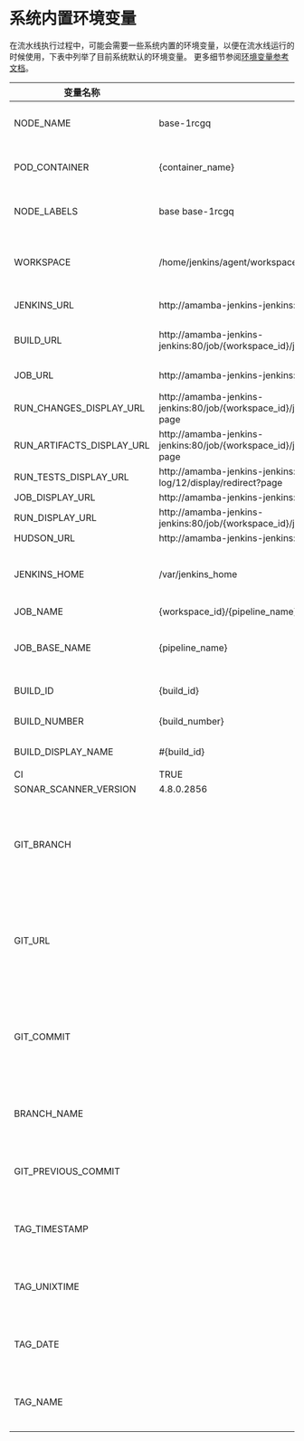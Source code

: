 # 系统内置环境变量

在流水线执行过程中，可能会需要一些系统内置的环境变量，以便在流水线运行的时候使用，下表中列举了目前系统默认的环境变量。
更多细节参阅[环境变量参考文档](./pipeline-syntax/#environment)。

| 变量名称 | 默认值 | 备注 |
| ------ | ----- | ---- |
| NODE_NAME | base-1rcgq | 当前执行构建的容器组名称 |
| POD_CONTAINER | {container_name} | 目前构建使用的容器名称 |
| NODE_LABELS | base base-1rcgq | 为构建节点分配的标签列表 |
| WORKSPACE | /home/jenkins/agent/workspace/{workspace_id}/{pipeline_name} | 作为工作空间分配给构建的目录的绝对路径 |
| JENKINS_URL | http://amamba-jenkins-jenkins:80/ | Jenkins 的 URL |
| BUILD_URL | http://amamba-jenkins-jenkins:80/job/{workspace_id}/job/{pipeline_name}/{build_id}/ | 该流水线构建记录的 URL |
| JOB_URL | http://amamba-jenkins-jenkins:80/job/{workspace_id}/job/{pipeline_name} | 该流水线的 URL |
| RUN_CHANGES_DISPLAY_URL | http://amamba-jenkins-jenkins:80/job/{workspace_id}/job/{pipeline_name}/{build_id}/display/redirect?page | |
| RUN_ARTIFACTS_DISPLAY_URL | http://amamba-jenkins-jenkins:80/job/{workspace_id}/job/{pipeline_name}/{build_id}/display/redirect?page | |
| RUN_TESTS_DISPLAY_URL | http://amamba-jenkins-jenkins:80/job/2/job/loooooong-log/12/display/redirect?page | |
| JOB_DISPLAY_URL | http://amamba-jenkins-jenkins:80/job/2/job/loooooong-log/display/redirect | |
| RUN_DISPLAY_URL | http://amamba-jenkins-jenkins:80/job/{workspace_id}/job/{pipeline_name}/{build_id}/display/redirect | |
| HUDSON_URL | http://amamba-jenkins-jenkins:80/ | |
| JENKINS_HOME | /var/jenkins_home | Jenkins 存储数据的目录的绝对路径 |
| JOB_NAME | {workspace_id}/{pipeline_name} | 流水线名称 |
| JOB_BASE_NAME | {pipeline_name} | 流水线短名称，省略了工作空间的 ID |
| BUILD_ID | {build_id} | 当前构建记录 ID |
| BUILD_NUMBER | {build_number} | 当前构建记录 版本 |
| BUILD_DISPLAY_NAME | #{build_id} | 当前构建记录显示名称 |
| CI | TRUE | |
| SONAR_SCANNER_VERSION | 4.8.0.2856 | |
| GIT_BRANCH | | 当流水线基于代码仓库 Jenkinsfile 创建或者基于多分支创建时才会存在 |
| GIT_URL | | 当流水线基于代码仓库 Jenkinsfile 创建或者基于多分支创建时才会存在 |
| GIT_COMMIT | | 当流水线基于代码仓库 Jenkinsfile 创建或者基于多分支创建时才会存在 |
| BRANCH_NAME | | 当流水线基于多分支创建时才会存在 |
| GIT_PREVIOUS_COMMIT | | 当流水线基于多分支创建时才会存在 |
| TAG_TIMESTAMP | | 当流水线基于多分支创建时才会存在 |
| TAG_UNIXTIME | | 当流水线基于多分支创建时才会存在 |
| TAG_DATE | | 当流水线基于多分支创建时才会存在 |
| TAG_NAME | | 当流水线基于多分支创建时才会存在 |

